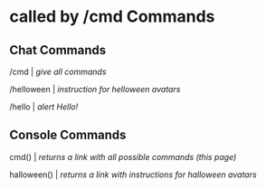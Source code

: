 called by /cmd
Commands
=

Chat Commands
-
/cmd | *give all commands*

/helloween | *instruction for helloween avatars*

/hello | *alert Hello!*

Console Commands
-
cmd() | *returns a link with all possible commands (this page)*

halloween() | *returns a link with instructions for halloween avatars*
